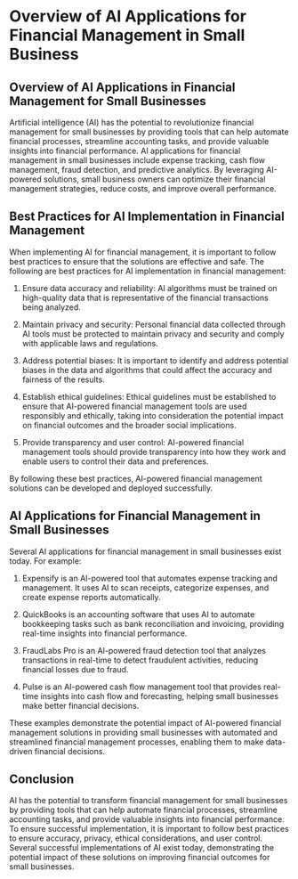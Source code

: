 Overview of AI Applications for Financial Management in Small Business
==================================================================================================================================

Overview of AI Applications in Financial Management for Small Businesses
------------------------------------------------------------------------

Artificial intelligence (AI) has the potential to revolutionize financial management for small businesses by providing tools that can help automate financial processes, streamline accounting tasks, and provide valuable insights into financial performance. AI applications for financial management in small businesses include expense tracking, cash flow management, fraud detection, and predictive analytics. By leveraging AI-powered solutions, small business owners can optimize their financial management strategies, reduce costs, and improve overall performance.

Best Practices for AI Implementation in Financial Management
------------------------------------------------------------

When implementing AI for financial management, it is important to follow best practices to ensure that the solutions are effective and safe. The following are best practices for AI implementation in financial management:

1. Ensure data accuracy and reliability: AI algorithms must be trained on high-quality data that is representative of the financial transactions being analyzed.

2. Maintain privacy and security: Personal financial data collected through AI tools must be protected to maintain privacy and security and comply with applicable laws and regulations.

3. Address potential biases: It is important to identify and address potential biases in the data and algorithms that could affect the accuracy and fairness of the results.

4. Establish ethical guidelines: Ethical guidelines must be established to ensure that AI-powered financial management tools are used responsibly and ethically, taking into consideration the potential impact on financial outcomes and the broader social implications.

5. Provide transparency and user control: AI-powered financial management tools should provide transparency into how they work and enable users to control their data and preferences.

By following these best practices, AI-powered financial management solutions can be developed and deployed successfully.

AI Applications for Financial Management in Small Businesses
------------------------------------------------------------

Several AI applications for financial management in small businesses exist today. For example:

1. Expensify is an AI-powered tool that automates expense tracking and management. It uses AI to scan receipts, categorize expenses, and create expense reports automatically.

2. QuickBooks is an accounting software that uses AI to automate bookkeeping tasks such as bank reconciliation and invoicing, providing real-time insights into financial performance.

3. FraudLabs Pro is an AI-powered fraud detection tool that analyzes transactions in real-time to detect fraudulent activities, reducing financial losses due to fraud.

4. Pulse is an AI-powered cash flow management tool that provides real-time insights into cash flow and forecasting, helping small businesses make better financial decisions.

These examples demonstrate the potential impact of AI-powered financial management solutions in providing small businesses with automated and streamlined financial management processes, enabling them to make data-driven financial decisions.

Conclusion
----------

AI has the potential to transform financial management for small businesses by providing tools that can help automate financial processes, streamline accounting tasks, and provide valuable insights into financial performance. To ensure successful implementation, it is important to follow best practices to ensure accuracy, privacy, ethical considerations, and user control. Several successful implementations of AI exist today, demonstrating the potential impact of these solutions on improving financial outcomes for small businesses.
